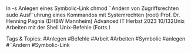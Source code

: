 ln -s Anlegen eines Symbolic-Link
chmod ¨Andern von Zugriﬀsrechten
sudo Ausf¨uhrung eines Kommandos mit Systemrechten (root)
Prof. Dr. Henning Pagnia (DHBW Mannheim) Advanced IT Herbst 2023 10/132Unix Arbeiten mit der Shell
Unix-Befehle (Forts.)

   Tags & Topics:
   #Anlegen
   #Befehle
   #Arbeit
   #Arbeiten
   #Symbolic
   #anlegen
   #¨Andern
   #Symbolic-Link